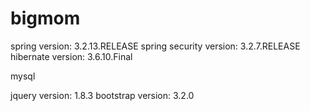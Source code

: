 # bigmom
spring version: 3.2.13.RELEASE
spring security version: 3.2.7.RELEASE
hibernate version: 3.6.10.Final

mysql

jquery version: 1.8.3
bootstrap version: 3.2.0